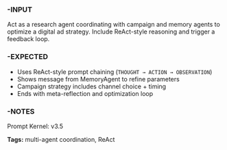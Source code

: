 ### -INPUT
Act as a research agent coordinating with campaign and memory agents to optimize a digital ad strategy. Include ReAct-style reasoning and trigger a feedback loop.

### -EXPECTED
- Uses ReAct-style prompt chaining (`THOUGHT → ACTION → OBSERVATION`)
- Shows message from MemoryAgent to refine parameters
- Campaign strategy includes channel choice + timing
- Ends with meta-reflection and optimization loop

### -NOTES
Prompt Kernel: v3.5

**Tags:** multi-agent coordination, ReAct
